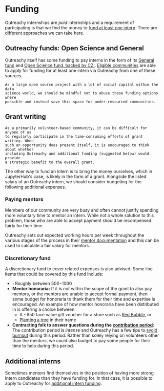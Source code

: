 # Funding

Outreachy internships are _paid_ internships and a requirement of participating
is that we find the money to [fund at least one intern](https://www.outreachy.org/docs/community/#funding-requirements).
There are different approaches we can take here.

## Outreachy funds: Open Science and General

Outreachy itself has some funding to pay interns in the form of its
[General fund](https://www.outreachy.org/docs/community/#funding-during-cfp)
and [Open Science fund, backed by CZI](https://www.outreachy.org/docs/community/#open-science-funding).
[Eligible communities](https://www.outreachy.org/docs/community/#community-types)
are able to apply for funding for at least one intern via Outreachy from one of
these sources.

```{warning}
As a large open source project with a lot of social capital within the data
science world, we should be mindful not to abuse these funding options where
possible and instead save this space for under-resourced communities.
```

## Grant writing

```{note}
As a primarily volunteer-based community, it can be difficult for anyone of us
to regularly participate in the time-consuming efforts of grant writing. When
such an opportunity does present itself, it is encouraged to think about whether
including Outreachy and additional funding (suggested below) would provide
a strategic benefit to the overall grant.
```

The other way to fund an intern is to bring the money ourselves, which in
JupyterHub's case, is likely in the form of a grant. Alongside the listed salary
of an Outreachy intern, we should consider budgeting for the following additional
expenses.

### Paying mentors

Members of our community are very busy and often cannot justify spending more
voluntary time to mentor an intern. While not a whole solution to this
problem, those who are able to accept payment should be recompensed fairly
for their time.

Outreachy sets out expected working hours per week throughout the various stages
of the process in their [mentor documentation](https://www.outreachy.org/mentor/#mentor)
and this can be used to calculate a fair salary for mentors.

### Discretionary fund

A discretionary fund to cover related expenses is also advised. Some line items
that could be covered by this fund include:

- **[](partners:ols:mentor-training):** Roughly between $500-$1000
- **Mentor honoraria:** If it is not within the scope of the grant to also pay
  mentors, or the mentors are unable to accept formal payment, then some
  budget for honoraria to thank them for their time and expertise is
  encouraged. An example of how mentor honoraria have been distributed in
  [](partners:ols) is offering a choice between:
  - A ~$50 face value gift voucher for a store such as
    [Red Bubble](https://www.redbubble.com/), or
  - [Planting a tree](https://tree-nation.com/) in their name
- **Contracting folk to answer questions during the
  [contribution period](https://www.outreachy.org/docs/community/#contribution-period):**
  The contribution period is _intense_ and Outreachy has a few tips to
  [avoid burnout](https://www.outreachy.org/docs/community/#avoiding-mentor-burnout-during-contribution-period)
  during this period. Rather than solely relying on volunteers other than the
  mentors, we could also budget to pay some people for their time to help
  during this period.

## Additional interns

Sometimes mentors find themselves in the position of having more strong intern
candidates than they have funding for. In that case, it is possible to apply
to Outreachy for [additional intern funding](https://www.outreachy.org/docs/community/#partial-general-funding).
